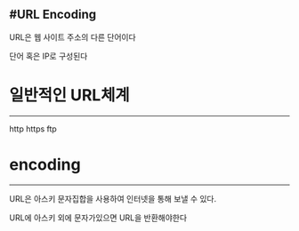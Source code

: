#URL  Encoding
--------------------
URL은 웹 사이트 주소의 다른 단어이다

단어 혹은 IP로 구성된다

# 일반적인 URL체계
-----------

http https ftp

# encoding
---------------
URL은 아스키 문자집합을 사용하여 인터넷을 통해 보낼 수 있다.

URL에 아스키 외에 문자가있으면 URL을 반환해야한다
